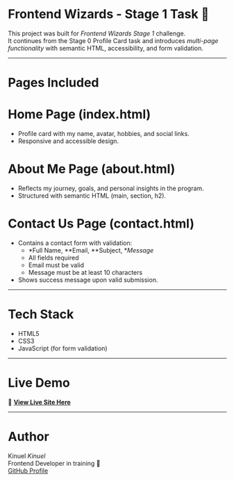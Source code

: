 # Frontend Wizards - Stage 1 Task 🚀

This project was built for *Frontend Wizards Stage 1* challenge.  
It continues from the Stage 0 Profile Card task and introduces *multi-page functionality* with semantic HTML, accessibility, and form validation.

---

# Pages Included

# Home Page (index.html)
- Profile card with my name, avatar, hobbies, and social links.
- Responsive and accessible design.

# About Me Page (about.html)
- Reflects my journey, goals, and personal insights in the program.
- Structured with semantic HTML (main, section, h2).

# Contact Us Page (contact.html)
- Contains a contact form with validation:
  - *Full Name, **Email, **Subject, **Message*
  - All fields required
  - Email must be valid
  - Message must be at least 10 characters
- Shows success message upon valid submission.

---

# Tech Stack
- HTML5  
- CSS3  
- JavaScript (for form validation)

---

# Live Demo
🔗 **[View Live Site Here](https://kinuel.github.io/frontend-wizards-profile-card/)**

---

# Author
Kinuel
*Kinuel*  
Frontend Developer in training 🚀  
[GitHub Profile](https://github.com/kinuel)
